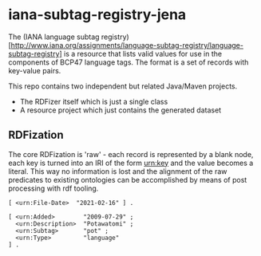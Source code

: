 # iana-subtag-registry-jena

The (IANA language subtag registry)[http://www.iana.org/assignments/language-subtag-registry/language-subtag-registry] is a resource that
lists valid values for use in the components of BCP47 language tags. The format is a set of records with key-value pairs.


This repo contains two independent but related Java/Maven projects.

* The RDFizer itself which is just a single class
* A resource project which just contains the generated dataset

## RDFization
The core RDFization is 'raw' - each record is represented by a blank node,
each key is turned into an IRI of the form <urn:key> and the value becomes a literal.
This way no information is lost and the alignment of the raw predicates to existing ontologies can
be accomplished by means of post processing with rdf tooling.

```turtle
[ <urn:File-Date>  "2021-02-16" ] .

[ <urn:Added>        "2009-07-29" ;
  <urn:Description>  "Potawatomi" ;
  <urn:Subtag>       "pot" ;
  <urn:Type>         "language"
] .

```

